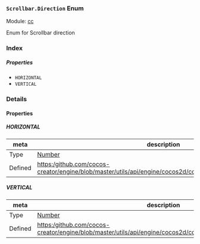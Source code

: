 ### `Scrollbar.Direction` Enum



Module: [cc](../modules/cc.md)




Enum for Scrollbar direction

### Index

##### Properties

  - `HORIZONTAL`
  - `VERTICAL`

### Details

#### Properties


##### HORIZONTAL

> 

| meta | description |
|------|-------------|
| Type | <a href="https://developer.mozilla.org/en/JavaScript/Reference/Global_Objects/Number" class="crosslink external" target="_blank">Number</a> |
| Defined | [https:/github.com/cocos-creator/engine/blob/master/utils/api/engine/cocos2d/core/components/CCScrollBar.js:35](https:/github.com/cocos-creator/engine/blob/master/utils/api/engine/cocos2d/core/components/CCScrollBar.js#L35) |



##### VERTICAL

> 

| meta | description |
|------|-------------|
| Type | <a href="https://developer.mozilla.org/en/JavaScript/Reference/Global_Objects/Number" class="crosslink external" target="_blank">Number</a> |
| Defined | [https:/github.com/cocos-creator/engine/blob/master/utils/api/engine/cocos2d/core/components/CCScrollBar.js:40](https:/github.com/cocos-creator/engine/blob/master/utils/api/engine/cocos2d/core/components/CCScrollBar.js#L40) |


